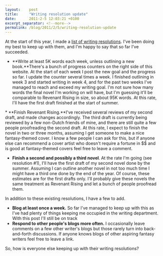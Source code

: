 ```yaml
---
layout:    post
title:     "Writing resolution update"
date:      2011-2-5 12:03:21 +0100
excerpt_separator: <!--more-->
permalink: /blog/2011/2/5/writing-resolution-update
---
```


At the start of this year, I made a [list of writing resolutions](https://www.jeroensteenbeeke.nl/writing-resolutions/). I've been doing my best to keep up with them, and I'm happy to say that so far I've succeeded.
* **Write at least 5K words each week, unless outlining a new book.**There's a bunch of progress counters on the right side of this website. At the start of each week I post the new goal and the progress so far. I update the counter several times a week. I finished outlining in week 3 and started writing in week 4, and for the past two weeks I've managed to reach and exceed my writing goal. I'm not sure how many words the final novel I'm working on will have, but I'm guessing it'll be comparable to Revenant Rising in size, so about 95K words. At this rate, I'll have the first draft finished at the start of summer.

<!--more-->* **Finish Revenant Rising.**I've received several reviews of my second draft, and made changes accordingly. The third draft is currently being reviewed by a few non-Dutch friends of mine, and there are still quite a few people proofreading the second draft. At this rate, I expect to finish the novel in two or three months, assuming I get someone to make a nice fantasy-themed cover. I know a few people I can ask for this, but if anyone else can recommend a cover artist who doesn't require a fortune in $$ and is good at fantasy-themed covers feel free to leave a comment.
* **Finish a second and possibly a third novel**. At the rate I'm going (see resolution #1), I'll have the first draft of my second novel done by the summer. Assuming I can outline another novel in not too much time I might have a third one done by the end of the year. Of course, these estimates are for the first drafts only. I'll probably give these novels the same treatment as Revenant Rising and let a bunch of people proofread them.

In addition to these existing resolutions, I have a few to add.
* **Blog at least once a week.** So far I've managed to keep up with this as I've had plenty of things keeping me occupied in the writing department. With this post I'll still be on track
* **Respond to other people's blogs more often.** I occasionally leave comments on a few other writer's blogs but those rarely turn into back-and-forth discussions. If anyone knows blogs of other aspiring fantasy writers feel free to leave a link.

So, how is everyone else keeping up with their writing resolutions?